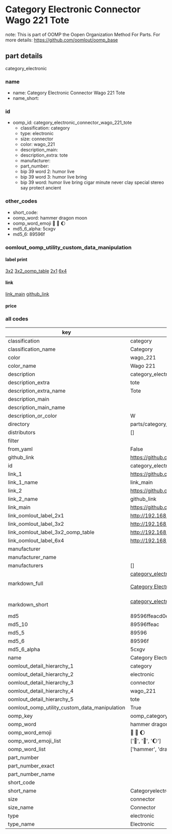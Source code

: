 # Category Electronic Connector Wago 221 Tote  

note: This is part of OOMP the Oopen Organization Method For Parts. For more details: https://github.com/oomlout/oomp_base

##  part details



category_electronic

### name
* name: Category Electronic Connector Wago 221 Tote
* name_short: 
### id
* oomp_id: category_electronic_connector_wago_221_tote
  * classification: category
  * type: electronic
  * size: connector
  * color: wago_221
  * description_main: 
  * description_extra: tote
  * manufacturer: 
  * part_number: 
  * bip 39 word 2: humor live
  * bip 39 word 3: humor live bring
  * bip 39 word: humor live bring cigar minute never clay special stereo say protect ancient

### other_codes
* short_code: 
* oomp_word: hammer dragon moon
* oomp_word_emoji :hammer: :dragon: :moon:
* md5_6_alpha: 5cxgv
* md5_6: 89596f






### oomlout_oomp_utility_custom_data_manipulation
#### label print
[3x2](http://192.168.1.245:1112/?label=oomp%205cxgv)
[3x2_oomp_table](http://192.168.1.107:1112/?label=oomp%205cxgv)
[2x1](http://192.168.1.242:1112/?label=oomp%205cxgv)
[6x4](http://192.168.1.55:1112/?label=oomp%205cxgv)    

#### link

[link_main](https://github.com/oomlout/oomlout_oomp_current_version_messy/tree/main/parts/category_electronic_connector_wago_221_tote) [github_link](https://github.com/oomlout/oomlout_oomp_part_src/tree/main/parts/category_electronic_connector_wago_221_tote)                             

#### price







### all codes 
| key | value |  
| --- | --- |  
| classification | category |  
| classification_name | Category |  
| color | wago_221 |  
| color_name | Wago 221 |  
| description | category_electronic |  
| description_extra | tote |  
| description_extra_name | Tote |  
| description_main |  |  
| description_main_name |  |  
| description_or_color | W  |  
| directory | parts/category_electronic_connector_wago_221_tote |  
| distributors | [] |  
| filter |  |  
| from_yaml | False |  
| github_link | https://github.com/oomlout/oomlout_oomp_part_src/tree/main/parts/category_electronic_connector_wago_221_tote |  
| id | category_electronic_connector_wago_221_tote |  
| link_1 | https://github.com/oomlout/oomlout_oomp_current_version_messy/tree/main/parts/category_electronic_connector_wago_221_tote |  
| link_1_name | link_main |  
| link_2 | https://github.com/oomlout/oomlout_oomp_part_src/tree/main/parts/category_electronic_connector_wago_221_tote |  
| link_2_name | github_link |  
| link_main | https://github.com/oomlout/oomlout_oomp_current_version_messy/tree/main/parts/category_electronic_connector_wago_221_tote |  
| link_oomlout_label_2x1 | http://192.168.1.242:1112/?label=oomp%205cxgv |  
| link_oomlout_label_3x2 | http://192.168.1.245:1112/?label=oomp%205cxgv |  
| link_oomlout_label_3x2_oomp_table | http://192.168.1.107:1112/?label=oomp%205cxgv |  
| link_oomlout_label_6x4 | http://192.168.1.55:1112/?label=oomp%205cxgv |  
| manufacturer |  |  
| manufacturer_name |  |  
| manufacturers | [] |  
| markdown_full | [category_electronic_connector_wago_221_tote](https://github.com/oomlout/oomlout_oomp_current_version_messy/tree/main/parts/category_electronic_connector_wago_221_tote)<br>[](https://github.com/oomlout/oomlout_oomp_current_version_messy/tree/main/parts/category_electronic_connector_wago_221_tote)<br>[Category Electronic Connector Wago 221 Tote](https://github.com/oomlout/oomlout_oomp_current_version_messy/tree/main/parts/category_electronic_connector_wago_221_tote)<br><br> |  
| markdown_short | [category_electronic_connector_wago_221_tote](https://github.com/oomlout/oomlout_oomp_current_version_messy/tree/main/parts/category_electronic_connector_wago_221_tote)<br><br> |  
| md5 | 89596ffeacd0e5465446a28e3860ab78 |  
| md5_10 | 89596ffeac |  
| md5_5 | 89596 |  
| md5_6 | 89596f |  
| md5_6_alpha | 5cxgv |  
| name | Category Electronic Connector Wago 221 Tote |  
| oomlout_detail_hierarchy_1 | category |  
| oomlout_detail_hierarchy_2 | electronic |  
| oomlout_detail_hierarchy_3 | connector |  
| oomlout_detail_hierarchy_4 | wago_221 |  
| oomlout_detail_hierarchy_5 | tote |  
| oomlout_oomp_utility_custom_data_manipulation | True |  
| oomp_key | oomp_category_electronic_connector_wago_221_tote |  
| oomp_word | hammer dragon moon |  
| oomp_word_emoji | :hammer: :dragon: :moon: |  
| oomp_word_emoji_list | [':hammer:', ':dragon:', ':moon:'] |  
| oomp_word_list | ['hammer', 'dragon', 'moon'] |  
| part_number |  |  
| part_number_exact |  |  
| part_number_name |  |  
| short_code |  |  
| short_name | Categoryelectronic |  
| size | connector |  
| size_name | Connector |  
| type | electronic |  
| type_name | Electronic |  
